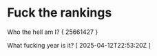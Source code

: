 # Fuck the rankings

Who the hell am I?
{ 25661427 }

What fucking year is it?
[ 2025-04-12T22:53:20Z ]

